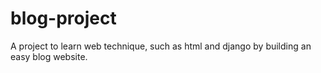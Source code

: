# blog-project
A project to learn web technique, such as html and django by building an easy blog website.
